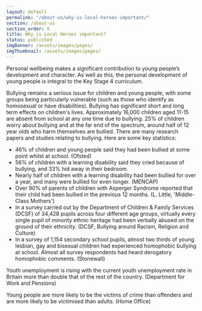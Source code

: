 ```yaml
---
layout: default
permalink: "/about-us/why-is-local-heroes-important/"
section: /about-us
section_order: 5
title: Why is Local Heroes important?
status: published
imgBanner: /assets/images/pages/
imgThumbnail: /assets/images/pages/
---
```


Personal wellbeing makes a significant contribution to young people’s development and character. As well as this, the personal development of young people is integral to the Key Stage 4 curriculum.

Bullying remains a serious issue for children and young people, with some groups being particularly vulnerable (such as those who identify as homosexual or have disabilities). Bullying has significant short and long term effects on children's lives. Approximately 16,000 children aged 11-15 are absent from school at any one time due to bullying. 25% of children worry about bullying and at the far end of the spectrum, around half of 12 year olds who harm themselves are bullied. There are many research papers and studies relating to bullying.  Here are some key statistics:

- 46% of children and young people said they had been bullied at some point whilst at school. (Ofsted)
- 56% of children with a learning disability said they cried because of bullying, and 33% hid away in their bedroom.
- Nearly half of children with a learning disability had been bullied for over a year, and many were bullied for even longer. (MENCAP)
- Over 90% of parents of children with Asperger Syndrome reported that their child had been bullied in the previous 12 months. (L. Little, 'Middle-Class Mothers')
- In a survey carried out by the Department of Children & Family Services (DCSF) of 34,428 pupils across four different age groups, virtually every single pupil of minority ethnic heritage had been verbally abused on the ground of their ethnicity. (DCSF, Bullying around Racism, Religion and Culture)
- In a survey of 1,154 secondary school pupils, almost two thirds of young lesbian, gay and bisexual children had experienced homophobic bullying at school. Almost all survey respondents had heard derogatory homophobic comments. (Stonewall)

Youth unemployment is rising with the current youth unemployment rate in Britain more than double that of the rest of the country. (Department for Work and Pensions)

Young people are more likely to be the victims of crime than offenders and are more likely to be victimised than adults. (Home Office)
